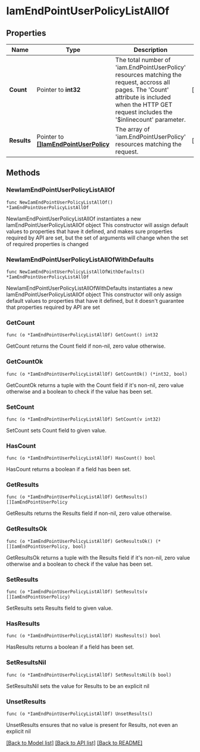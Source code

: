 # IamEndPointUserPolicyListAllOf

## Properties

Name | Type | Description | Notes
------------ | ------------- | ------------- | -------------
**Count** | Pointer to **int32** | The total number of &#39;iam.EndPointUserPolicy&#39; resources matching the request, accross all pages. The &#39;Count&#39; attribute is included when the HTTP GET request includes the &#39;$inlinecount&#39; parameter. | [optional] 
**Results** | Pointer to [**[]IamEndPointUserPolicy**](iam.EndPointUserPolicy.md) | The array of &#39;iam.EndPointUserPolicy&#39; resources matching the request. | [optional] 

## Methods

### NewIamEndPointUserPolicyListAllOf

`func NewIamEndPointUserPolicyListAllOf() *IamEndPointUserPolicyListAllOf`

NewIamEndPointUserPolicyListAllOf instantiates a new IamEndPointUserPolicyListAllOf object
This constructor will assign default values to properties that have it defined,
and makes sure properties required by API are set, but the set of arguments
will change when the set of required properties is changed

### NewIamEndPointUserPolicyListAllOfWithDefaults

`func NewIamEndPointUserPolicyListAllOfWithDefaults() *IamEndPointUserPolicyListAllOf`

NewIamEndPointUserPolicyListAllOfWithDefaults instantiates a new IamEndPointUserPolicyListAllOf object
This constructor will only assign default values to properties that have it defined,
but it doesn't guarantee that properties required by API are set

### GetCount

`func (o *IamEndPointUserPolicyListAllOf) GetCount() int32`

GetCount returns the Count field if non-nil, zero value otherwise.

### GetCountOk

`func (o *IamEndPointUserPolicyListAllOf) GetCountOk() (*int32, bool)`

GetCountOk returns a tuple with the Count field if it's non-nil, zero value otherwise
and a boolean to check if the value has been set.

### SetCount

`func (o *IamEndPointUserPolicyListAllOf) SetCount(v int32)`

SetCount sets Count field to given value.

### HasCount

`func (o *IamEndPointUserPolicyListAllOf) HasCount() bool`

HasCount returns a boolean if a field has been set.

### GetResults

`func (o *IamEndPointUserPolicyListAllOf) GetResults() []IamEndPointUserPolicy`

GetResults returns the Results field if non-nil, zero value otherwise.

### GetResultsOk

`func (o *IamEndPointUserPolicyListAllOf) GetResultsOk() (*[]IamEndPointUserPolicy, bool)`

GetResultsOk returns a tuple with the Results field if it's non-nil, zero value otherwise
and a boolean to check if the value has been set.

### SetResults

`func (o *IamEndPointUserPolicyListAllOf) SetResults(v []IamEndPointUserPolicy)`

SetResults sets Results field to given value.

### HasResults

`func (o *IamEndPointUserPolicyListAllOf) HasResults() bool`

HasResults returns a boolean if a field has been set.

### SetResultsNil

`func (o *IamEndPointUserPolicyListAllOf) SetResultsNil(b bool)`

 SetResultsNil sets the value for Results to be an explicit nil

### UnsetResults
`func (o *IamEndPointUserPolicyListAllOf) UnsetResults()`

UnsetResults ensures that no value is present for Results, not even an explicit nil

[[Back to Model list]](../README.md#documentation-for-models) [[Back to API list]](../README.md#documentation-for-api-endpoints) [[Back to README]](../README.md)



